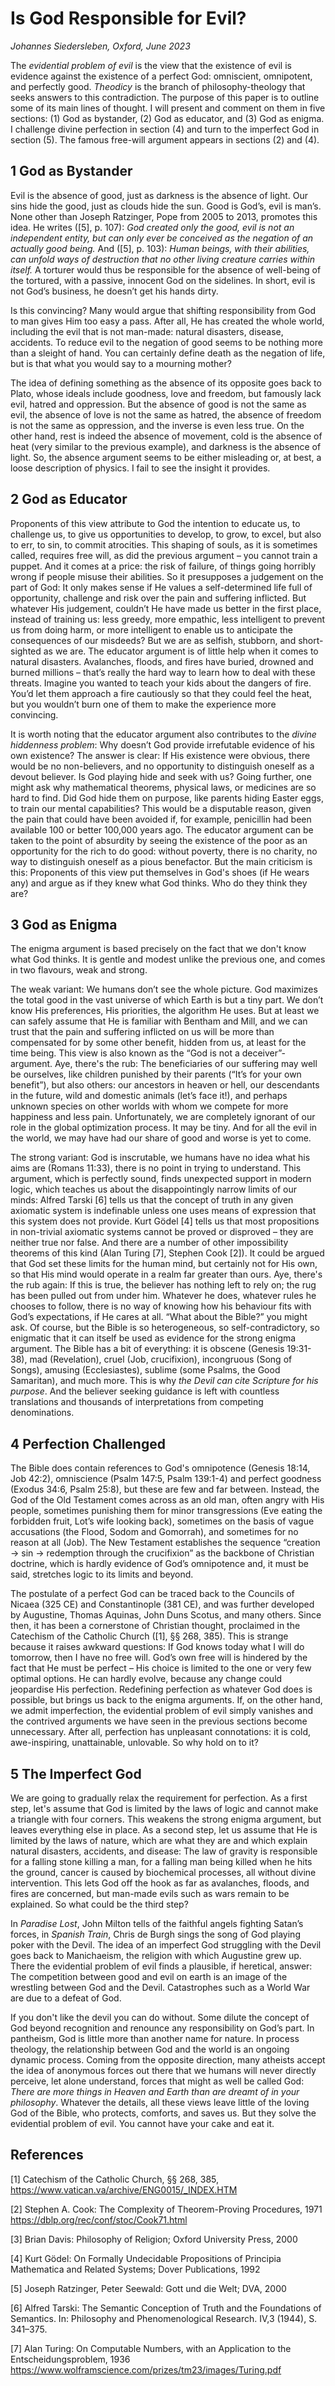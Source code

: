 # Is God Responsible for Evil?

*Johannes Siedersleben, Oxford, June 2023*


The *evidential problem of evil* is the view that the existence of evil is evidence against the existence of a perfect 
God: omniscient, omnipotent, and perfectly good. *Theodicy* is the branch of philosophy-theology that seeks answers to 
this contradiction. The purpose of this paper is to outline some of its main lines of thought. 
I will present and comment on them in five sections: (1) God as bystander, (2) God as educator, and (3) God as enigma.
I challenge divine perfection in section (4) and turn to the imperfect God in section (5).
The famous free-will argument appears in sections (2) and (4).

## 1 God as Bystander

Evil is the absence of good, just as darkness is the absence of light. Our sins hide the good, just as clouds hide 
the sun. Good is God’s, evil is man’s. None other than Joseph Ratzinger, Pope from 2005 to 2013, promotes this idea. 
He writes ([5], p. 107): *God created only the good, evil is not an independent entity, but can only ever be conceived as 
the negation of an actually good being.* And ([5], p. 103): *Human beings, with their abilities, can unfold ways of 
destruction that no other living creature carries within itself.* 
A torturer would thus be responsible for the absence of well-being of the tortured, 
with a passive, innocent God on the sidelines. 
In short, evil is not God’s business, he doesn’t get his hands dirty.

Is this convincing? Many would argue that shifting responsibility from God to man gives Him too easy a pass. 
After all, He has created the whole world, including the evil that is not man-made: natural disasters, disease, accidents. 
To reduce evil to the negation of good seems to be nothing more than a sleight of hand. 
You can certainly define death as the negation of life, but is that what you would say to a mourning mother?

The idea of defining something as the absence of its opposite goes back to Plato, whose ideals include goodness, 
love and freedom, but famously lack evil, hatred and oppression. 
But the absence of good is not the same as evil, the absence of love is not the same as hatred, 
the absence of freedom is not the same as oppression, and the inverse is even less true. 
On the other hand, rest is indeed the absence of movement, 
cold is the absence of heat (very similar to the previous example), and darkness is the absence of light.
So, the absence argument seems to be either misleading or, at best, 
a loose description of physics. I fail to see the insight it provides.

## 2 God as Educator

Proponents of this view attribute to God the intention to educate us, to challenge us, to give us opportunities 
to develop, to grow, to excel, but also to err, to sin, to commit atrocities. This shaping of souls, as it is 
sometimes called, requires free will, as did the previous argument – you cannot train a puppet. 
And it comes at a price: the risk of failure, of things going horribly wrong if people misuse their abilities. 
So it presupposes a judgement on the part of God: It only makes sense if He values a self-determined life full 
of opportunity, challenge and risk over the pain and suffering inflicted. But whatever His judgement, 
couldn’t He have made us better in the first place, instead of training us: 
less greedy, more empathic, less intelligent to prevent us from doing harm, or more intelligent 
to enable us to anticipate the consequences of our misdeeds? But we are as selfish, stubborn, 
and short-sighted as we are. The educator argument is of little help when it comes to natural disasters. 
Avalanches, floods, and fires have buried, drowned and burned millions – 
that’s really the hard way to learn how to deal with these threats. 
Imagine you wanted to teach your kids about the dangers of fire. You’d let them approach a fire cautiously 
so that they could feel the heat, but you wouldn’t burn one of them to make the experience more convincing.

It is worth noting that the educator argument also contributes to the *divine hiddenness problem*: 
Why doesn’t God provide irrefutable evidence of his own existence? The answer is clear: 
If His existence were obvious, there would be no non-believers, and no opportunity to distinguish oneself as a 
devout believer. Is God playing hide and seek with us? Going further, one might ask why mathematical theorems, 
physical laws, or medicines are so hard to find. Did God hide them on purpose, like parents hiding Easter eggs, 
to train our mental capabilities? This would be a disputable reason, given the pain that could have been avoided if, 
for example, penicillin had been available 100 or better 100,000 years ago. The educator argument can be taken 
to the point of absurdity by seeing the existence of the poor as an opportunity for the rich to do good: 
without poverty, there is no charity, no way to distinguish oneself as a pious benefactor. But the main criticism 
is this: Proponents of this view put themselves in God's shoes (if He wears any) and argue as if they knew what
God thinks. Who do they think they are?

## 3 God as Enigma

The enigma argument is based precisely on the fact that we don't know what God thinks. It is gentle and modest unlike 
the previous one, and comes in two flavours, weak and strong. 

The weak variant: We humans don’t see the whole picture. God maximizes the total good in the vast universe of which 
Earth is but a tiny part. We don’t know His preferences, His priorities, the algorithm He uses. But at least we can 
safely assume that He is familiar with Bentham and Mill, and we can trust that the pain and suffering inflicted on us 
will be more than compensated for by some other benefit, hidden from us, at least for the time being. This view is 
also known as the “God is not a deceiver”-argument. Aye, there's the rub: The beneficiaries of our suffering may 
well be ourselves, like children punished by their parents (“It’s for your own benefit”), but also others: our 
ancestors in heaven or hell, our descendants in the future, wild and domestic animals (let’s face it!), and perhaps 
unknown species on other worlds with whom we compete for more happiness and less pain. Unfortunately, we are 
completely ignorant of our role in the global optimization process. It may be tiny. And for all the evil in the world, 
we may have had our share of good and worse is yet to come.

The strong variant: God is inscrutable, we humans have no idea what his aims are (Romans 11:33), there is no point 
in trying to understand. This argument, which is perfectly sound, finds unexpected support in modern logic, 
which teaches us about the disappointingly narrow limits of our minds: Alfred Tarski [6] tells us that the concept 
of truth in any given axiomatic system is indefinable unless one uses means of expression that this system does 
not provide. Kurt Gödel [4] tells us that most propositions in non-trivial axiomatic systems cannot be proved 
or disproved – they are neither true nor false. And there are a number of other impossibility theorems of 
this kind (Alan Turing [7], Stephen Cook [2]). It could be argued that God set these limits for the human mind, 
but certainly not for His own, so that His mind would operate in a realm far greater than ours. 
Aye, there's the rub again: If this is true, the believer has nothing left to rely on; the rug 
has been pulled out from under him. Whatever he does, whatever rules he chooses to follow, 
there is no way of knowing how his behaviour fits with God’s expectations, if He cares at all. “What about the Bible?” 
you might ask. Of course, but the Bible is so heterogeneous, so self-contradictory, so enigmatic that it can itself 
be used as evidence for the strong enigma argument. The Bible has a bit of everything: it is obscene (Genesis 19:31-38), 
mad (Revelation), cruel (Job, crucifixion), incongruous (Song of Songs), amusing (Ecclesiastes), sublime (some Psalms, 
the Good Samaritan), and much more. This is why *the Devil can cite Scripture for his purpose*. And the believer
seeking guidance is left with countless translations and thousands of interpretations from competing denominations.

## 4 Perfection Challenged

The Bible does contain references to God's omnipotence (Genesis 18:14, Job 42:2), 
omniscience (Psalm 147:5, Psalm 139:1-4) and perfect goodness (Exodus 34:6, Psalm 25:8), but these are few and far 
between. Instead, the God of the Old Testament comes across as an old man, often angry with His people, sometimes 
punishing them for minor transgressions (Eve eating the forbidden fruit, Lot’s wife looking back), sometimes on 
the basis of vague accusations (the Flood, Sodom and Gomorrah), and sometimes for no reason at all (Job). 
The New Testament establishes the sequence “creation → sin → redemption through the crucifixion” as the backbone 
of Christian doctrine, which is hardly evidence of God’s omnipotence and, it must be said, stretches logic to its 
limits and beyond.

The postulate of a perfect God can be traced back to the Councils of Nicaea (325 CE) and Constantinople (381 CE), and 
was further developed by Augustine, Thomas Aquinas, John Duns Scotus, and many others. Since then, it has been 
a cornerstone of Christian thought, proclaimed in the Catechism of the Catholic Church ([1], §§ 268, 385). 
This is strange because it raises awkward questions:  If God knows today what I will do tomorrow, 
then I have no free will.  God’s own free will is hindered by the fact that He must be perfect – His choice is 
limited to the one or very few optimal options. He can hardly evolve, because any change could jeopardise 
His perfection. Redefining perfection as whatever God does is possible, but brings us back to the enigma arguments. 
If, on the other hand, we admit imperfection, the evidential problem of evil simply vanishes and the contrived 
arguments we have seen in the previous sections become unnecessary. After all, perfection has unpleasant connotations:
it is cold, awe-inspiring, unattainable, unlovable. So why hold on to it?

## 5 The Imperfect God

We are going to gradually relax the requirement for perfection. As a first step, let's assume that God is limited by 
the laws of logic and cannot make a triangle with four corners. This weakens the strong enigma argument, 
but leaves everything else in place. As a second step, let us assume that He is limited by the laws of nature, 
which are what they are and which explain natural disasters, accidents, and disease: The law of gravity is 
responsible for a falling stone killing a man, for a falling man being killed when he hits the ground, cancer is 
caused by biochemical processes, all without divine intervention. This lets God off the hook as far as avalanches, 
floods, and fires are concerned, but man-made evils such as wars remain to be explained. 
So what could be the third step?

In *Paradise Lost*, John Milton tells of the faithful angels fighting Satan’s forces, in *Spanish Train*, 
Chris de Burgh sings the song of God playing poker with the Devil. The idea of an imperfect God struggling with 
the Devil goes back to Manichaeism, the religion with which Augustine grew up. There the evidential problem of evil 
finds a plausible, if heretical, answer: The competition between good and evil on earth is an image of the wrestling 
between God and the Devil. Catastrophes such as a World War are due to a defeat of God.

If you don't like the devil you can do without. Some dilute the concept of God beyond recognition and 
renounce any responsibility on God’s part. In pantheism, God is little more than another name for nature. 
In process theology, the relationship between God and the world is an ongoing dynamic process. Coming from 
the opposite direction, many atheists accept the idea of anonymous forces out there that we humans will never 
directly perceive, let alone understand, forces that might as well be called God: *There are more things in 
Heaven and Earth than are dreamt of in your philosophy*. Whatever the details, all these views leave little 
of the loving God of the Bible, who protects, comforts, and saves us. But they solve the evidential problem of evil.
You cannot have your cake and eat it.

## References

[1] Catechism of the Catholic Church, §§ 268, 385, https://www.vatican.va/archive/ENG0015/_INDEX.HTM

[2] Stephen A. Cook: The Complexity of Theorem-Proving Procedures, 1971 https://dblp.org/rec/conf/stoc/Cook71.html

[3] Brian Davis: Philosophy of Religion; Oxford University Press, 2000

[4] Kurt Gödel: On Formally Undecidable Propositions of Principia Mathematica and Related Systems; 
Dover Publications, 1992

[5] Joseph Ratzinger, Peter Seewald: Gott und die Welt; DVA, 2000

[6] Alfred Tarski: The Semantic Conception of Truth and the Foundations of Semantics. In: Philosophy and Phenomenological Research. IV,3 (1944), S. 341–375.

[7] Alan Turing: On Computable Numbers, with an Application to the Entscheidungsproblem, 1936 https://www.wolframscience.com/prizes/tm23/images/Turing.pdf





<div style="margin-bottom: 100px;"></div>
